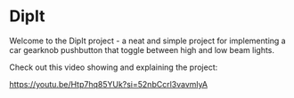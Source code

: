 # DipIt

Welcome to the DipIt project - a neat and simple project for implementing a car gearknob pushbutton that toggle between high and low beam lights.

Check out this video showing and explaining the project: 

https://youtu.be/Htp7hq85YUk?si=52nbCcrl3vavmlyA
